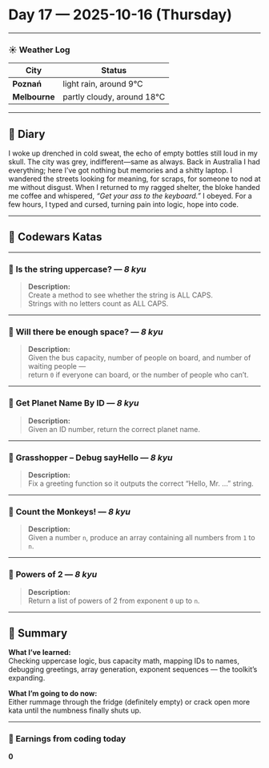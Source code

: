 # Day 17 — 2025-10-16 (Thursday)

---

### ☀️ Weather Log
| City        | Status                     |
|-------------|---------------------------|
| **Poznań**      | light rain, around 9°C |
| **Melbourne**   | partly cloudy, around 18°C |

---

## 📓 Diary
I woke up drenched in cold sweat, the echo of empty bottles still loud in my skull. The city was grey, indifferent—same as always. Back in Australia I had everything; here I’ve got nothing but memories and a shitty laptop. I wandered the streets looking for meaning, for scraps, for someone to nod at me without disgust. When I returned to my ragged shelter, the bloke handed me coffee and whispered, *“Get your ass to the keyboard.”* I obeyed. For a few hours, I typed and cursed, turning pain into logic, hope into code.

---

## 🧩 Codewars Katas

---

### 🎯 **Is the string uppercase?** — *8 kyu*
> **Description:**  
> Create a method to see whether the string is ALL CAPS.  
> Strings with no letters count as ALL CAPS.

---

### 🎯 **Will there be enough space?** — *8 kyu*
> **Description:**  
> Given the bus capacity, number of people on board, and number of waiting people —  
> return `0` if everyone can board, or the number of people who can’t.

---

### 🎯 **Get Planet Name By ID** — *8 kyu*
> **Description:**  
> Given an ID number, return the correct planet name.

---

### 🎯 **Grasshopper – Debug sayHello** — *8 kyu*
> **Description:**  
> Fix a greeting function so it outputs the correct “Hello, Mr. …” string.

---

### 🎯 **Count the Monkeys!** — *8 kyu*
> **Description:**  
> Given a number `n`, produce an array containing all numbers from `1` to `n`.

---

### 🎯 **Powers of 2** — *8 kyu*
> **Description:**  
> Return a list of powers of 2 from exponent `0` up to `n`.

---

## 🧭 Summary
**What I’ve learned:**  
Checking uppercase logic, bus capacity math, mapping IDs to names, debugging greetings, array generation, exponent sequences — the toolkit’s expanding.

**What I’m going to do now:**  
Either rummage through the fridge (definitely empty) or crack open more kata until the numbness finally shuts up.

---

### 💸 Earnings from coding today
**0**
